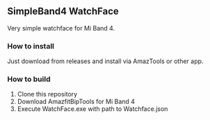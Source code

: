 ## SimpleBand4 WatchFace
Very simple watchface for Mi Band 4.

### How to install
Just download from releases and install via AmazTools or other app.

### How to build
1. Clone this repository
2. Download AmazfitBipTools for Mi Band 4
3. Execute WatchFace.exe with path to Watchface.json
